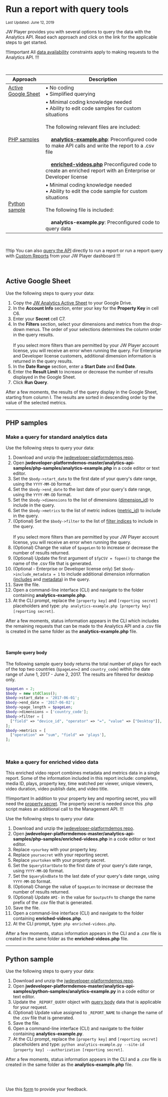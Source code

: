 # Run a report with query tools

<sup>Last Updated: June 12, 2019</sup>

JW Player provides you with several options to query the data with the Analytics API. Read each approach and click on the link for the applicable steps to get started.

!!!important
All [data availability](..) constraints apply to making requests to the Analytics API.
!!!

<br/>

| Approach | Description |
| -- | -- |
| [Active Google Sheet](#active-google-sheet) | &bull; No coding<br/>&bull; Simplified querying|
| [PHP samples](#php-samples) | &bull; Minimal coding knowledge needed<br/>&bull; Ability to edit code samples for custom situations<br/><br/>The following relevant files are included:<br/><br/>&nbsp;&nbsp;&nbsp;&nbsp;[**analytics-example.php**](#php-samples): Preconfigured code to make API calls and write the report to a .csv file<br/><br/>&nbsp;&nbsp;&nbsp;&nbsp;[**enriched-videos.php**](#php-samples-enriched-videos) Preconfigured code to create an enriched report with an Enterprise or Developer license|
| [Python sample](#python-sample) | &bull; Minimal coding knowledge needed<br/>&bull; Ability to edit the code sample for custom situations<br/><br/>The following file is included:<br/><br/>&nbsp;&nbsp;&nbsp;&nbsp;**analytics-example.py**: Preconfigured code to query data |

<br/>

!!!tip
You can also [query the API](../run-a-report) directly to run a report or run a report query with [Custom Reports](https://support.jwplayer.com/articles/how-to-use-custom-reports) from your JW Player dashboard
!!!

<br/>

<a name="active-google-sheet"></a>

## Active Google Sheet

Use the following steps to query your data:

1. Copy the <a href="https://docs.google.com/spreadsheets/d/1eCeaeolhxn66mX2bmGChgoeDUi-lttru8WPNENvCwoE/edit?usp=sharing" target="_blank">JW Analytics Active Sheet</a> to your Google Drive.
2. In the <strong>Account Info</strong> section, enter your key for the <strong>Property Key</strong> in cell C6.
3. Enter your <strong>Secret</strong> cell C7.
4. In the <strong>Filters</strong> section, select your dimensions and metrics from the drop-down menus. The order of your selections determines the column order in the query results.<br/><br/>If you select more filters than are permitted by your JW Player account license, you will receive an error when running the query. For Enterprise and Developer license customers, additional dimension information is returned in the query results.
5. In the <strong>Date Range</strong> section, enter a <strong>Start Date</strong> and <strong>End Date</strong>.
6. Enter the <strong>Result Limit</strong> to increase or decrease the number of results displayed in the Google Sheet.
7. Click <strong>Run Query</strong>. 

After a few moments, the results of the query display in the Google Sheet, starting from column I. The results are sorted in descending order by the value of the selected metrics.

* * *
<a name="php-samples"></a>

## PHP samples

### Make a query for standard analytics data

Use the following steps to query your data:

1. Download and unzip the <a href="https://github.com/jwplayer/jwdeveloper-platformdemos" target="_blank">jwdeveloper-platformdemos repo</a>.
2. Open <strong>jwdeveloper-platformdemos-master/analytics-api-samples/php-samples/analytics-example.php</strong> in a code editor or text editor.
3. Set the `$body->start_date` to the first date of your query's date range, using the `YYYY-MM-DD` format.
4. Set the `$body->end_date` to the last date of your query's date range, using the `YYYY-MM-DD` format.
5. Set the `$body->dimensions` to the list of dimensions (<a href="../metrics-and-dimensions#dimensions" target="_blank">dimension_id</a>) to include in the query.
6. Set the `$body->metrics` to the list of metric indices (<a href="../metrics-and-dimensions#metrics" target="_blank">metric_id</a>) to include in the query.
7. (Optional) Set the `$body->filter` to the list of <a href="../api-reference#filter" target="_blank">filter indices</a> to include in the query.<br/><br/>If you select more filters than are permitted by your JW Player account license, you will receive an error when running the query.
8. (Optional) Change the value of `$pageLen` to to increase or decrease the number of results returned.
9. (Optional) Update the first argument of `$fpCSV = fopen()` to change the name of the .csv file that is generated.
10. (Optional - Enterprise or Developer license only) Set `$body->include_metadata = 1` to include additional dimension information (<a href="../api-reference#includes" target="_blank">includes</a> and <a href="../api-reference#metadata" target="_blank">metadata</a>) in the query.
11. Save the file.
12. Open a command-line interface (CLI) and navigate to the folder containing <strong>analytics-example.php</strong>.
13. At the CLI prompt, replace the `[property key]` and `[reporting secret]` placeholders and type: `php analytics-example.php [property key] [reporting secret]`.

After a few moments, status information appears in the CLI which includes the remaining requests that can be made to the Analytics API and a .csv file is created in the same folder as the <strong>analytics-example.php</strong> file.

<br/>

#### Sample query body

The following sample query body returns the total number of plays for each of the top two countries (`$pageLen=2` and `country_code`) within the date range of June 1, 2017 - June 2, 2017. The results are filtered for desktop only.

```php
$pageLen = 2;
$body = new stdClass();
$body->start_date = '2017-06-01';
$body->end_date = '2017-06-02';
$body->page_length = $pageLen;
$body->dimensions = ['country_code'];
$body->filter = [
  ["field" => "device_id", "operator" => "=", "value" => ["Desktop"]],
];     
$body->metrics = [
  ["operation" => "sum", "field" => 'plays'],
];
```
<br/>

<a name="php-samples-enriched-videos"></a>

### Make a query for enriched video data

This enriched video report combines metadata and metrics data in a single report. Some of the information included in this report include: completes, media ID, plays, property key, time watched per viewer, unique viewers, video duration, video publish date, and video title.

!!!important
In addition to your property key and reporting secret, you will need the <a href="..#get-the-required-items" target="_blank">property secret</a>. The property secret is needed since this .php script makes an additional call to the Management API.
!!!

Use the following steps to query your data:

1. Download and unzip the <a href="https://github.com/jwplayer/jwdeveloper-platformdemos" target="_blank">jwdeveloper-platformdemos repo</a>.
2. Open <strong>jwdeveloper-platformdemos-master/analytics-api-samples/php-samples/enriched-videos.php</strong> in a code editor or text editor.
3. Replace `<yourkey` with your property key.
4. Replace `yoursecret` with your reporting secret.
5. Replace `yourtoken` with your property secret.
6. Set the `$queryStartDate` to the first date of your query's date range, using `YYYY-MM-DD` format.
7. Set the `$queryEndDate` to the last date of your query's date range, using `YYYY-MM-DD` format.
8. (Optional) Change the value of `$pageLen` to increase or decrease the number of results returned.
9. (Optional) Update `AMI-` in the value for `$outputFn` to change the name prefix of the .csv file that is generated.
10. Save the file.
11. Open a command-line interface (CLI) and navigate to the folder containing <strong>enriched-videos.php</strong>.
12. At the CLI prompt, type: `php enriched-videos.php`.

After a few moments, status information appears in the CLI and a .csv file is created in the same folder as the <strong>enriched-videos.php</strong> file.

* * *
<a name="python-sample"></a>

## Python sample

Use the following steps to query your data:

1. Download and unzip the <a href="https://github.com/jwplayer/jwdeveloper-platformdemos" target="_blank">jwdeveloper-platformdemos repo</a>.
2. Open <strong>jwdeveloper-platformdemos-master/analytics-api-samples/python-samples/analytics-example.py</strong> in a code editor or text editor.
3. Update the `_REPORT_QUERY` object with <a href="../api-reference#query-body" target="_blank">query body</a> data that is applicable for your request. 
4. (Optional) Update value assigned to `_REPORT_NAME` to change the name of the .csv file that is generated.
5. Save the file.
6. Open a command-line interface (CLI) and navigate to the folder containing <strong>analytics-example.py</strong>.
7. At the CLI prompt, replace the `[property key]` and `[reporting secret]` placeholders and type: `python analytics-example.py --site-id [property key] --authorization [reporting secret]`.

After a few moments, status information appears in the CLI and a .csv file is created in the same folder as the <strong>analytics-example.php</strong> file.

<br/><br/>
<div id="wufoo-mff60sc1xnn4cu">
Use this <a href="https://jwplayerdocs.wufoo.com/forms/mff60sc1xnn4cu">form</a> to provide your feedback.
</div>
<script type="text/javascript">var mff60sc1xnn4cu;(function(d, t) {
var s = d.createElement(t), options = {
'userName':'jwplayerdocs',
'formHash':'mff60sc1xnn4cu',
'autoResize':true,
'height':'288',
'async':true,
'host':'wufoo.com',
'header':'show',
'ssl':true,
'defaultValues': 'field118=' + location.pathname};
s.src = ('https:' == d.location.protocol ? 'https://' : 'http://') + 'www.wufoo.com/scripts/embed/form.js';
s.onload = s.onreadystatechange = function() {
var rs = this.readyState; if (rs) if (rs != 'complete') if (rs != 'loaded') return;
try { mff60sc1xnn4cu = new WufooForm();mff60sc1xnn4cu.initialize(options);mff60sc1xnn4cu.display(); } catch (e) {}};
var scr = d.getElementsByTagName(t)[0], par = scr.parentNode; par.insertBefore(s, scr);
})(document, 'script');</script>

